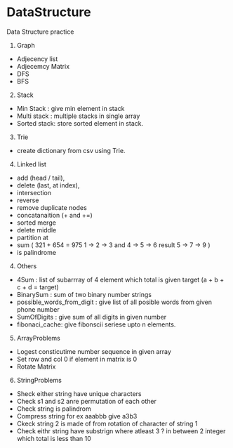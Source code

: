 # DataStructure
Data Structure practice

1. Graph
  - Adjecency list  
  - Adjecemcy Matrix
  - DFS
  - BFS
  
2. Stack
- Min Stack : give min element in stack
- Multi stack : multiple stacks in single array
- Sorted stack: store sorted element in stack.
3. Trie
  - create dictionary from csv using Trie.
  4. Linked list
  - add (head / tail), 
  - delete (last, at index), 
  - intersection
  - reverse
  - remove duplicate nodes
  - concatanaition (+ and +=)
  - sorted merge
  - delete middle
  - partition at 
  - sum ( 321 + 654 = 975 1 -> 2 -> 3 and 4 -> 5 -> 6 result 5 -> 7 -> 9 )
  - is palindrome
  4. Others
  - 4Sum : list of subarrray of 4 element which total is given target (a + b + c + d = target)
  - BinarySum : sum of two binary number strings
  - possible_words_from_digit : give list of all posible words from given phone number
  - SumOfDigits : give sum of all digits in given number
  - fibonaci_cache: give fibonscii seriese upto n elements.
  5. ArrayProblems
  - Logest consticutime number sequence in given array
  - Set row and col 0 if element in matrix is 0
  - Rotate Matrix
  6. StringProblems
  - Sheck either string have unique characters
  - Check s1 and s2 anre permutation of each other
  - Check string is palindrom
  - Compress string for ex aaabbb give a3b3
  - Ckeck string 2 is made of from rotation of character of string 1
  - Check eithr string have substrign where atleast 3 ? in between 2 integer which total is less than 10
